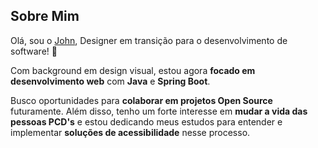 ## Sobre Mim

Olá, sou o [John](https://www.linkedin.com/in/john5ouza/), Designer em transição para o desenvolvimento de software! 👻

Com background em design visual, estou agora **focado em desenvolvimento web** com **Java** e **Spring Boot**. 

Busco oportunidades para **colaborar em projetos Open Source** futuramente. Além disso, tenho um forte interesse em **mudar a vida das pessoas PCD's** e estou dedicando meus estudos para entender e implementar **soluções de acessibilidade** nesse processo.
